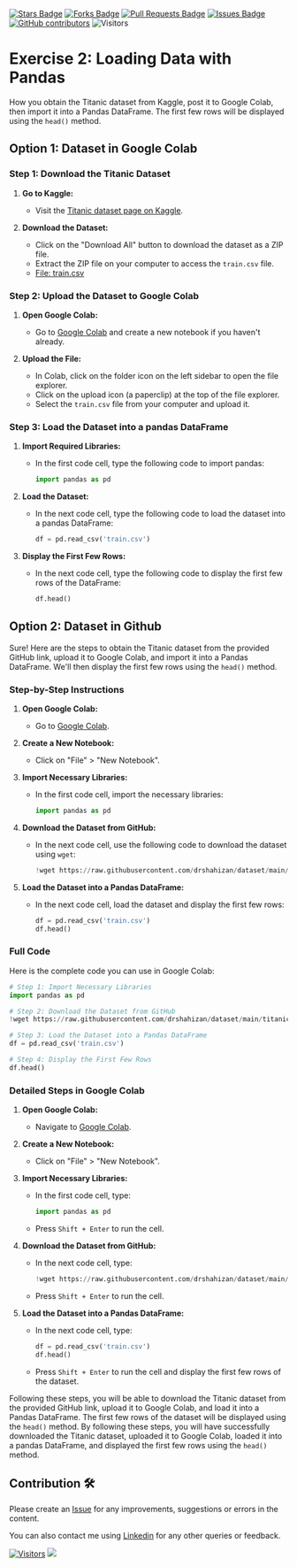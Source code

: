 
<a href="https://github.com/drshahizan/Python_EDA/stargazers"><img src="https://img.shields.io/github/stars/drshahizan/Python_EDA" alt="Stars Badge"/></a>
<a href="https://github.com/drshahizan/Python_EDA/network/members"><img src="https://img.shields.io/github/forks/drshahizan/Python_EDA" alt="Forks Badge"/></a>
<a href="https://github.com/drshahizan/Python_EDA/pulls"><img src="https://img.shields.io/github/issues-pr/drshahizan/Python_EDA" alt="Pull Requests Badge"/></a>
<a href="https://github.com/drshahizan/Python_EDA/issues"><img src="https://img.shields.io/github/issues/drshahizan/Python_EDA" alt="Issues Badge"/></a>
<a href="https://github.com/drshahizan/Python_EDA/graphs/contributors"><img alt="GitHub contributors" src="https://img.shields.io/github/contributors/drshahizan/Python_EDA?color=2b9348"></a>
![Visitors](https://api.visitorbadge.io/api/visitors?path=https%3A%2F%2Fgithub.com%2Fdrshahizan%2FPython_EDA&labelColor=%23d9e3f0&countColor=%23697689&style=flat)

# Exercise 2: Loading Data with Pandas

How you obtain the Titanic dataset from Kaggle, post it to Google Colab, then import it into a Pandas DataFrame. The first few rows will be displayed using the `head()` method.

## Option 1: Dataset in Google Colab

### Step 1: Download the Titanic Dataset
1. **Go to Kaggle:**
   - Visit the [Titanic dataset page on Kaggle](https://www.kaggle.com/c/titanic/data).

2. **Download the Dataset:**
   - Click on the "Download All" button to download the dataset as a ZIP file.
   - Extract the ZIP file on your computer to access the `train.csv` file.
   - [File: train.csv](https://github.com/drshahizan/dataset/blob/main/titanic/train.csv)

### Step 2: Upload the Dataset to Google Colab
1. **Open Google Colab:**
   - Go to [Google Colab](https://colab.research.google.com/) and create a new notebook if you haven't already.

2. **Upload the File:**
   - In Colab, click on the folder icon on the left sidebar to open the file explorer.
   - Click on the upload icon (a paperclip) at the top of the file explorer.
   - Select the `train.csv` file from your computer and upload it.

### Step 3: Load the Dataset into a pandas DataFrame
1. **Import Required Libraries:**
   - In the first code cell, type the following code to import pandas:
     ```python
     import pandas as pd
     ```

2. **Load the Dataset:**
   - In the next code cell, type the following code to load the dataset into a pandas DataFrame:
     ```python
     df = pd.read_csv('train.csv')
     ```

3. **Display the First Few Rows:**
   - In the next code cell, type the following code to display the first few rows of the DataFrame:
     ```python
     df.head()
     ```
## Option 2: Dataset in Github

Sure! Here are the steps to obtain the Titanic dataset from the provided GitHub link, upload it to Google Colab, and import it into a Pandas DataFrame. We'll then display the first few rows using the `head()` method.

### Step-by-Step Instructions

1. **Open Google Colab:**
   - Go to [Google Colab](https://colab.research.google.com/).

2. **Create a New Notebook:**
   - Click on "File" > "New Notebook".

3. **Import Necessary Libraries:**
   - In the first code cell, import the necessary libraries:
     ```python
     import pandas as pd
     ```

4. **Download the Dataset from GitHub:**
   - In the next code cell, use the following code to download the dataset using `wget`:
     ```python
     !wget https://raw.githubusercontent.com/drshahizan/dataset/main/titanic/train.csv -O train.csv
     ```

5. **Load the Dataset into a Pandas DataFrame:**
   - In the next code cell, load the dataset and display the first few rows:
     ```python
     df = pd.read_csv('train.csv')
     df.head()
     ```

### Full Code

Here is the complete code you can use in Google Colab:

```python
# Step 1: Import Necessary Libraries
import pandas as pd

# Step 2: Download the Dataset from GitHub
!wget https://raw.githubusercontent.com/drshahizan/dataset/main/titanic/train.csv -O train.csv

# Step 3: Load the Dataset into a Pandas DataFrame
df = pd.read_csv('train.csv')

# Step 4: Display the First Few Rows
df.head()
```

### Detailed Steps in Google Colab

1. **Open Google Colab:**
   - Navigate to [Google Colab](https://colab.research.google.com/).

2. **Create a New Notebook:**
   - Click on "File" > "New Notebook".

3. **Import Necessary Libraries:**
   - In the first code cell, type:
     ```python
     import pandas as pd
     ```
   - Press `Shift + Enter` to run the cell.

4. **Download the Dataset from GitHub:**
   - In the next code cell, type:
     ```python
     !wget https://raw.githubusercontent.com/drshahizan/dataset/main/titanic/train.csv -O train.csv
     ```
   - Press `Shift + Enter` to run the cell.

5. **Load the Dataset into a Pandas DataFrame:**
   - In the next code cell, type:
     ```python
     df = pd.read_csv('train.csv')
     df.head()
     ```
   - Press `Shift + Enter` to run the cell and display the first few rows of the dataset.

Following these steps, you will be able to download the Titanic dataset from the provided GitHub link, upload it to Google Colab, and load it into a Pandas DataFrame. The first few rows of the dataset will be displayed using the `head()` method.
By following these steps, you will have successfully downloaded the Titanic dataset, uploaded it to Google Colab, loaded it into a pandas DataFrame, and displayed the first few rows using the `head()` method.


## Contribution 🛠️
Please create an [Issue](https://github.com/drshahizan/Python_EDA/issues) for any improvements, suggestions or errors in the content.

You can also contact me using [Linkedin](https://www.linkedin.com/in/drshahizan/) for any other queries or feedback.

[![Visitors](https://api.visitorbadge.io/api/visitors?path=https%3A%2F%2Fgithub.com%2Fdrshahizan&labelColor=%23697689&countColor=%23555555&style=plastic)](https://visitorbadge.io/status?path=https%3A%2F%2Fgithub.com%2Fdrshahizan)
![](https://hit.yhype.me/github/profile?user_id=81284918)
